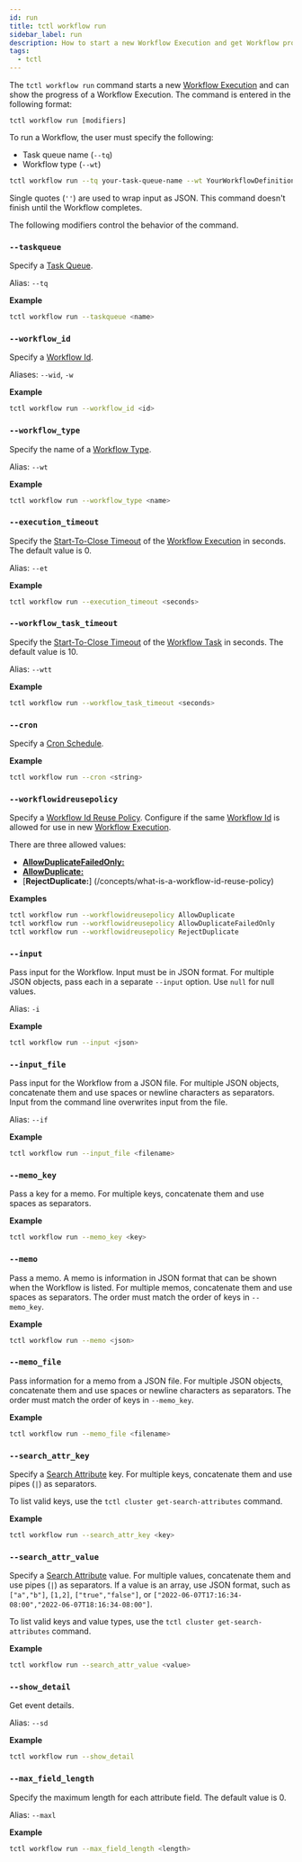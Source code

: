 ```yaml
---
id: run
title: tctl workflow run
sidebar_label: run
description: How to start a new Workflow Execution and get Workflow progress using tctl.
tags:
  - tctl
---
```


The `tctl workflow run` command starts a new [Workflow Execution](/concepts/what-is-a-workflow-execution) and can show the progress of a Workflow Execution.
The command is entered in the following format:

`tctl workflow run [modifiers]`

To run a Workflow, the user must specify the following:

- Task queue name (`--tq`)
- Workflow type (`--wt`)

```bash
tctl workflow run --tq your-task-queue-name --wt YourWorkflowDefinitionName
```

Single quotes (`''`) are used to wrap input as JSON.
This command doesn't finish until the Workflow completes.

The following modifiers control the behavior of the command.

### `--taskqueue`

Specify a [Task Queue](/concepts/what-is-a-task-queue).

Alias: `--tq`

**Example**

```bash
tctl workflow run --taskqueue <name>
```

### `--workflow_id`

Specify a [Workflow Id](/concepts/what-is-a-workflow-id).

Aliases: `--wid`, `-w`

**Example**

```bash
tctl workflow run --workflow_id <id>
```

### `--workflow_type`

Specify the name of a [Workflow Type](/concepts/what-is-a-workflow-type).

Alias: `--wt`

**Example**

```bash
tctl workflow run --workflow_type <name>
```

### `--execution_timeout`

Specify the [Start-To-Close Timeout](/concepts/what-is-a-start-to-close-timeout) of the [Workflow Execution](/concepts/what-is-a-workflow-execution) in seconds.
The default value is 0.

Alias: `--et`

**Example**

```bash
tctl workflow run --execution_timeout <seconds>
```

### `--workflow_task_timeout`

Specify the [Start-To-Close Timeout](/concepts/what-is-a-start-to-close-timeout) of the [Workflow Task](/concepts/what-is-a-workflow-task) in seconds.
The default value is 10.

Alias: `--wtt`

**Example**

```bash
tctl workflow run --workflow_task_timeout <seconds>
```

### `--cron`

Specify a [Cron Schedule](/concepts/what-is-a-temporal-cron-job/#cron-schedules).

**Example**

```bash
tctl workflow run --cron <string>
```

### `--workflowidreusepolicy`

Specify a [Workflow Id Reuse Policy](/concepts/what-is-a-workflow-id-reuse-policy).
Configure if the same [Workflow Id](/concepts/what-is-a-workflow-id) is allowed for use in new [Workflow Execution](/concepts/what-is-a-workflow-execution).

There are three allowed values:

- [**AllowDuplicateFailedOnly:**](/concepts/what-is-a-workflow-id-reuse-policy)
- [**AllowDuplicate:**](/concepts/what-is-a-workflow-id-reuse-policy)
- [**RejectDuplicate:**] (/concepts/what-is-a-workflow-id-reuse-policy)

**Examples**

```bash
tctl workflow run --workflowidreusepolicy AllowDuplicate
tctl workflow run --workflowidreusepolicy AllowDuplicateFailedOnly
tctl workflow run --workflowidreusepolicy RejectDuplicate
```

### `--input`

Pass input for the Workflow.
Input must be in JSON format.
For multiple JSON objects, pass each in a separate `--input` option. Use `null` for null values.

Alias: `-i`

**Example**

```bash
tctl workflow run --input <json>
```

### `--input_file`

Pass input for the Workflow from a JSON file.
For multiple JSON objects, concatenate them and use spaces or newline characters as separators.
Input from the command line overwrites input from the file.

Alias: `--if`

**Example**

```bash
tctl workflow run --input_file <filename>
```

### `--memo_key`

Pass a key for a memo.
For multiple keys, concatenate them and use spaces as separators.

**Example**

```bash
tctl workflow run --memo_key <key>
```

### `--memo`

Pass a memo.
A memo is information in JSON format that can be shown when the Workflow is listed.
For multiple memos, concatenate them and use spaces as separators.
The order must match the order of keys in `--memo_key`.

**Example**

```bash
tctl workflow run --memo <json>
```

### `--memo_file`

Pass information for a memo from a JSON file.
For multiple JSON objects, concatenate them and use spaces or newline characters as separators.
The order must match the order of keys in `--memo_key`.

**Example**

```bash
tctl workflow run --memo_file <filename>
```

### `--search_attr_key`

Specify a [Search Attribute](/concepts/what-is-a-search-attribute) key.
For multiple keys, concatenate them and use pipes (`|`) as separators.

To list valid keys, use the `tctl cluster get-search-attributes` command.

**Example**

```bash
tctl workflow run --search_attr_key <key>
```

### `--search_attr_value`

Specify a [Search Attribute](/concepts/what-is-a-search-attribute) value.
For multiple values, concatenate them and use pipes (`|`) as separators.
If a value is an array, use JSON format, such as `["a","b"]`, `[1,2]`, `["true","false"]`, or `["2022-06-07T17:16:34-08:00","2022-06-07T18:16:34-08:00"]`.

To list valid keys and value types, use the `tctl cluster get-search-attributes` command.

**Example**

```bash
tctl workflow run --search_attr_value <value>
```

### `--show_detail`

Get event details.

Alias: `--sd`

**Example**

```bash
tctl workflow run --show_detail
```

### `--max_field_length`

Specify the maximum length for each attribute field.
The default value is 0.

Alias: `--maxl`

**Example**

```bash
tctl workflow run --max_field_length <length>
```

